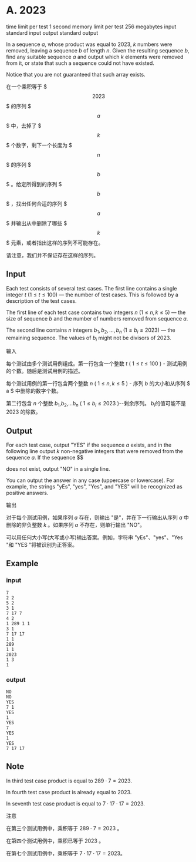 # A. 2023

time limit per test
1 second
memory limit per test
256 megabytes
input
standard input
output
standard output

In a sequence $a$, whose product was equal to $2023$, $k$ numbers were removed, leaving a sequence $b$ of length $n$. Given the resulting sequence $b$, find any suitable sequence $a$ and output which $k$ elements were removed from it, or state that such a sequence could not have existed.

Notice that you are not guaranteed that such array exists.

在一个乘积等于 $$$2023$$$ 的序列 $$$a$$$ 中，去掉了 $$$k$$$ 个数字，剩下一个长度为 $$$n$$$ 的序列 $$$b$$$ 。给定所得到的序列 $$$b$$$ ，找出任何合适的序列 $$$a$$$ 并输出从中删除了哪些 $$$k$$$ 元素，或者指出这样的序列不可能存在。

请注意，我们并不保证存在这样的序列。

## Input

Each test consists of several test cases. The first line contains a single integer $t$ ($1 \le t \le 100$) — the number of test cases. This is followed by a description of the test cases.

The first line of each test case contains two integers $n$ ($1 \le n, k \le 5$) — the size of sequence $b$ and the number of numbers removed from sequence $a$.

The second line contains $n$ integers $b_1,b_2, \ldots,b_n$ ($1 \leq b_i \leq 2023$) — the remaining sequence. The values of $b_i$ might not be divisors of $2023$.

输入

每个测试由多个测试用例组成。第一行包含一个整数 $t$ ( $1 \le t \le 100$ ) - 测试用例的个数。随后是测试用例的描述。

每个测试用例的第一行包含两个整数 $n$ ( $1 \le n, k \le 5$ ) - 序列 $b$ 的大小和从序列 $ a $ 中删除的数字个数。

第二行包含 $n$ 个整数 $b_1$,$b_2$,…$b_n$ ( $1\leq{b_i}\leq 2023$ )--剩余序列。 $b_i$的值可能不是 $2023$ 的除数。

## Output

For each test case, output "YES" if the sequence $a$ exists, and in the following line output $k$ non-negative integers that were removed from the sequence $a$. If the sequence $$

 does not exist, output "NO" in a single line.

You can output the answer in any case (uppercase or lowercase). For example, the strings "yEs", "yes", "Yes", and "YES" will be recognized as positive answers.

输出

对于每个测试用例，如果序列 $a$ 存在，则输出 "是"，并在下一行输出从序列 $a$ 中删除的非负整数 $k$ 。如果序列 $a$ 不存在，则单行输出 "NO"。

可以用任何大小写(大写或小写)输出答案。例如，字符串 "yEs"、"yes"、"Yes "和 "YES "将被识别为正答案。

## Example

### input

```
7
2 2
5 2
3 1
7 17 7
4 2
1 289 1 1
3 1
7 17 17
1 1
289
1 1
2023
1 3
1
```

### output

```
NO
NO
YES
7 1
YES
1
YES
7
YES
1
YES
7 17 17
```

## Note

In third test case product is equal to $289 \cdot 7 = 2023$.

In fourth test case product is already equal to $2023$.

In seventh test case product is equal to $7 \cdot 17 \cdot 17 = 2023$.

注意

在第三个测试用例中，乘积等于 $289 \cdot 7 = 2023$ 。

在第四个测试用例中，乘积已等于 $2023$ 。

在第七个测试用例中，乘积等于 $7 \cdot 17 \cdot 17 = 2023$。

